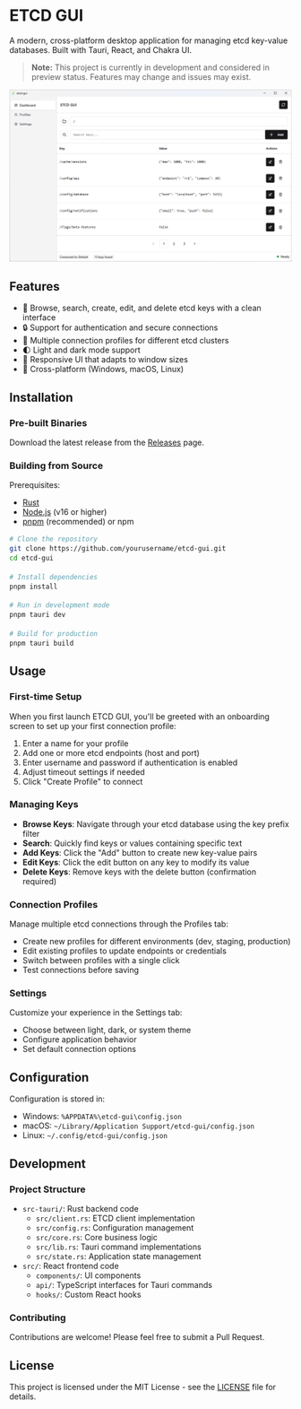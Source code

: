 # ETCD GUI

A modern, cross-platform desktop application for managing etcd key-value databases. Built with Tauri, React, and Chakra UI.

> **Note:** This project is currently in development and considered in preview status. Features may change and issues may exist.

![ETCD GUI Screenshot](./screenshots/dashboard.png)

## Features

- 🔑 Browse, search, create, edit, and delete etcd keys with a clean interface
- 🔒 Support for authentication and secure connections
- 🔄 Multiple connection profiles for different etcd clusters
- 🌓 Light and dark mode support
- 📱 Responsive UI that adapts to window sizes
- 🔌 Cross-platform (Windows, macOS, Linux)

## Installation

### Pre-built Binaries

Download the latest release from the [Releases](https://github.com/yourusername/etcd-gui/releases) page.

### Building from Source

Prerequisites:
- [Rust](https://www.rust-lang.org/tools/install)
- [Node.js](https://nodejs.org/) (v16 or higher)
- [pnpm](https://pnpm.io/installation) (recommended) or npm

```bash
# Clone the repository
git clone https://github.com/yourusername/etcd-gui.git
cd etcd-gui

# Install dependencies
pnpm install

# Run in development mode
pnpm tauri dev

# Build for production
pnpm tauri build
```

## Usage

### First-time Setup

When you first launch ETCD GUI, you'll be greeted with an onboarding screen to set up your first connection profile:

1. Enter a name for your profile
2. Add one or more etcd endpoints (host and port)
3. Enter username and password if authentication is enabled
4. Adjust timeout settings if needed
5. Click "Create Profile" to connect

### Managing Keys

- **Browse Keys**: Navigate through your etcd database using the key prefix filter
- **Search**: Quickly find keys or values containing specific text
- **Add Keys**: Click the "Add" button to create new key-value pairs
- **Edit Keys**: Click the edit button on any key to modify its value
- **Delete Keys**: Remove keys with the delete button (confirmation required)

### Connection Profiles

Manage multiple etcd connections through the Profiles tab:

- Create new profiles for different environments (dev, staging, production)
- Edit existing profiles to update endpoints or credentials
- Switch between profiles with a single click
- Test connections before saving

### Settings

Customize your experience in the Settings tab:

- Choose between light, dark, or system theme
- Configure application behavior
- Set default connection options

## Configuration

Configuration is stored in:
- Windows: `%APPDATA%\etcd-gui\config.json`
- macOS: `~/Library/Application Support/etcd-gui/config.json`
- Linux: `~/.config/etcd-gui/config.json`

## Development

### Project Structure

- `src-tauri/`: Rust backend code
  - `src/client.rs`: ETCD client implementation
  - `src/config.rs`: Configuration management
  - `src/core.rs`: Core business logic
  - `src/lib.rs`: Tauri command implementations
  - `src/state.rs`: Application state management
- `src/`: React frontend code
  - `components/`: UI components
  - `api/`: TypeScript interfaces for Tauri commands
  - `hooks/`: Custom React hooks

### Contributing

Contributions are welcome! Please feel free to submit a Pull Request.

## License

This project is licensed under the MIT License - see the [LICENSE](LICENSE) file for details.
